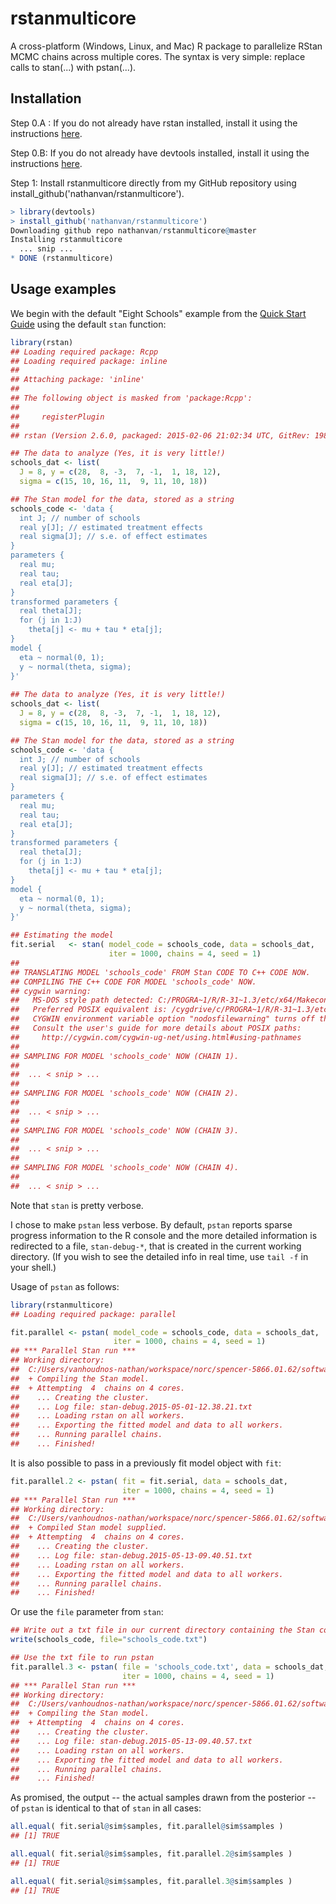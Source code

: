 # rstanmulticore

A cross-platform (Windows, Linux, and Mac) R package to parallelize RStan MCMC 
chains across multiple cores. The syntax is very simple: replace calls to 
stan(...) with pstan(...).

## Installation 
Step 0.A : If you do not already have rstan installed, install it using the instructions [here](https://github.com/stan-dev/rstan/wiki/RStan-Getting-Started).

Step 0.B: If you do not already have devtools installed, install it using the instructions [here](http://www.rstudio.com/products/rpackages/devtools/).

Step 1: Install rstanmulticore directly from my GitHub repository using install_github('nathanvan/rstanmulticore').

```r
> library(devtools)
> install_github('nathanvan/rstanmulticore')
Downloading github repo nathanvan/rstanmulticore@master
Installing rstanmulticore
  ... snip ... 
* DONE (rstanmulticore)
```

## Usage examples

We begin with the default "Eight Schools" example from the [Quick Start Guide](https://github.com/stan-dev/rstan/wiki/RStan-Getting-Started#example-1-eight-schools) using the default `stan` function:

```r
library(rstan)
## Loading required package: Rcpp
## Loading required package: inline
## 
## Attaching package: 'inline'
## 
## The following object is masked from 'package:Rcpp':
## 
##     registerPlugin
## 
## rstan (Version 2.6.0, packaged: 2015-02-06 21:02:34 UTC, GitRev: 198082f07a60)

## The data to analyze (Yes, it is very little!)
schools_dat <- list(
  J = 8, y = c(28,  8, -3,  7, -1,  1, 18, 12),
  sigma = c(15, 10, 16, 11,  9, 11, 10, 18))

## The Stan model for the data, stored as a string
schools_code <- 'data {
  int J; // number of schools 
  real y[J]; // estimated treatment effects
  real sigma[J]; // s.e. of effect estimates 
}
parameters {
  real mu; 
  real tau;
  real eta[J];
}
transformed parameters {
  real theta[J];
  for (j in 1:J)
    theta[j] <- mu + tau * eta[j];
}
model {
  eta ~ normal(0, 1);
  y ~ normal(theta, sigma);
}'
      
## The data to analyze (Yes, it is very little!)
schools_dat <- list(
  J = 8, y = c(28,  8, -3,  7, -1,  1, 18, 12),
  sigma = c(15, 10, 16, 11,  9, 11, 10, 18))

## The Stan model for the data, stored as a string
schools_code <- 'data {
  int J; // number of schools 
  real y[J]; // estimated treatment effects
  real sigma[J]; // s.e. of effect estimates 
}
parameters {
  real mu; 
  real tau;
  real eta[J];
}
transformed parameters {
  real theta[J];
  for (j in 1:J)
    theta[j] <- mu + tau * eta[j];
}
model {
  eta ~ normal(0, 1);
  y ~ normal(theta, sigma);
}'

## Estimating the model 
fit.serial   <- stan( model_code = schools_code, data = schools_dat, 
                      iter = 1000, chains = 4, seed = 1)
## 
## TRANSLATING MODEL 'schools_code' FROM Stan CODE TO C++ CODE NOW.
## COMPILING THE C++ CODE FOR MODEL 'schools_code' NOW.
## cygwin warning:
##   MS-DOS style path detected: C:/PROGRA~1/R/R-31~1.3/etc/x64/Makeconf
##   Preferred POSIX equivalent is: /cygdrive/c/PROGRA~1/R/R-31~1.3/etc/x64/Makeconf
##   CYGWIN environment variable option "nodosfilewarning" turns off this warning.
##   Consult the user's guide for more details about POSIX paths:
##     http://cygwin.com/cygwin-ug-net/using.html#using-pathnames
## 
## SAMPLING FOR MODEL 'schools_code' NOW (CHAIN 1).
##
##  ... < snip > ...  
## 
## SAMPLING FOR MODEL 'schools_code' NOW (CHAIN 2).
## 
##  ... < snip > ... 
## 
## SAMPLING FOR MODEL 'schools_code' NOW (CHAIN 3).
## 
##  ... < snip > ... 
## 
## SAMPLING FOR MODEL 'schools_code' NOW (CHAIN 4).
## 
##  ... < snip > ... 
```

Note that `stan` is pretty verbose.

I chose to make `pstan` less verbose. By default, `pstan` reports sparse progress information to the R console and the more detailed information is redirected to a file, `stan-debug-*`, that is created in the current working directory. (If you wish to see the detailed info in real time, use `tail -f` in your shell.)

Usage of `pstan` as follows:

```r
library(rstanmulticore)
## Loading required package: parallel

fit.parallel <- pstan( model_code = schools_code, data = schools_dat, 
                       iter = 1000, chains = 4, seed = 1)
## *** Parallel Stan run ***
## Working directory:
##  C:/Users/vanhoudnos-nathan/workspace/norc/spencer-5866.01.62/software/tmp
##  + Compiling the Stan model.
##  + Attempting  4  chains on 4 cores.
##    ... Creating the cluster.
##    ... Log file: stan-debug.2015-05-01-12.38.21.txt
##    ... Loading rstan on all workers.
##    ... Exporting the fitted model and data to all workers.
##    ... Running parallel chains.
##    ... Finished!
```

It is also possible to pass in a previously fit model object with `fit`: 
```r
fit.parallel.2 <- pstan( fit = fit.serial, data = schools_dat,
                         iter = 1000, chains = 4, seed = 1)
## *** Parallel Stan run ***
## Working directory:
##  C:/Users/vanhoudnos-nathan/workspace/norc/spencer-5866.01.62/software/tmp
##  + Compiled Stan model supplied.
##  + Attempting  4  chains on 4 cores.
##    ... Creating the cluster.
##    ... Log file: stan-debug.2015-05-13-09.40.51.txt
##    ... Loading rstan on all workers.
##    ... Exporting the fitted model and data to all workers.
##    ... Running parallel chains.
##    ... Finished!
```

Or use the `file` parameter from `stan`: 
```r
## Write out a txt file in our current directory containing the Stan code: 
write(schools_code, file="schools_code.txt")

## Use the txt file to run pstan
fit.parallel.3 <- pstan( file = 'schools_code.txt', data = schools_dat,
                         iter = 1000, chains = 4, seed = 1)
## *** Parallel Stan run ***
## Working directory:
##  C:/Users/vanhoudnos-nathan/workspace/norc/spencer-5866.01.62/software/tmp
##  + Compiling the Stan model.
##  + Attempting  4  chains on 4 cores.
##    ... Creating the cluster.
##    ... Log file: stan-debug.2015-05-13-09.40.57.txt
##    ... Loading rstan on all workers.
##    ... Exporting the fitted model and data to all workers.
##    ... Running parallel chains.
##    ... Finished!
```

As promised, the output -- the actual samples drawn from the posterior -- of `pstan` is identical to that of `stan` in all cases:

```r
all.equal( fit.serial@sim$samples, fit.parallel@sim$samples )
## [1] TRUE

all.equal( fit.serial@sim$samples, fit.parallel.2@sim$samples )
## [1] TRUE

all.equal( fit.serial@sim$samples, fit.parallel.3@sim$samples )
## [1] TRUE
```